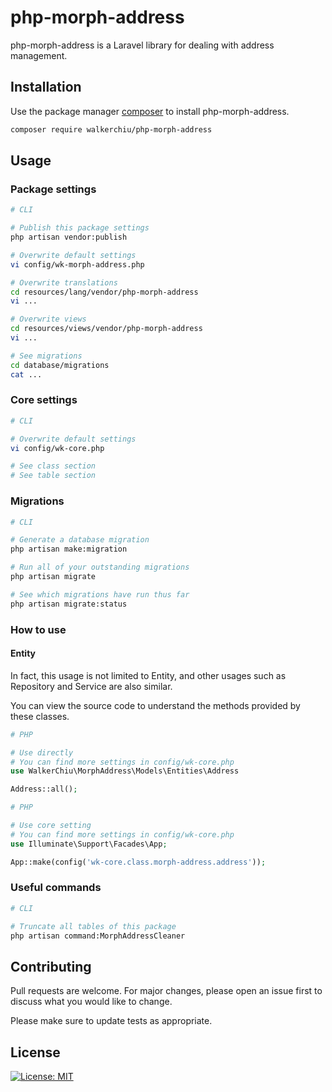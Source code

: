 # php-morph-address

php-morph-address is a Laravel library for dealing with address management.

## Installation

Use the package manager [composer](https://getcomposer.org/download/) to install php-morph-address.

``` bash
composer require walkerchiu/php-morph-address
```

## Usage

### Package settings

``` bash
# CLI

# Publish this package settings
php artisan vendor:publish

# Overwrite default settings
vi config/wk-morph-address.php

# Overwrite translations
cd resources/lang/vendor/php-morph-address
vi ...

# Overwrite views
cd resources/views/vendor/php-morph-address
vi ...

# See migrations
cd database/migrations
cat ...
```

### Core settings

``` bash
# CLI

# Overwrite default settings
vi config/wk-core.php

# See class section
# See table section
```

### Migrations

``` bash
# CLI

# Generate a database migration
php artisan make:migration

# Run all of your outstanding migrations
php artisan migrate

# See which migrations have run thus far
php artisan migrate:status
```

### How to use

#### Entity

In fact, this usage is not limited to Entity, and other usages such as Repository and Service are also similar.

You can view the source code to understand the methods provided by these classes.

``` php
# PHP

# Use directly
# You can find more settings in config/wk-core.php
use WalkerChiu\MorphAddress\Models\Entities\Address

Address::all();
```

``` php
# PHP

# Use core setting
# You can find more settings in config/wk-core.php
use Illuminate\Support\Facades\App;

App::make(config('wk-core.class.morph-address.address'));
```

### Useful commands

``` bash
# CLI

# Truncate all tables of this package
php artisan command:MorphAddressCleaner
```

## Contributing

Pull requests are welcome. For major changes, please open an issue first to discuss what you would like to change.

Please make sure to update tests as appropriate.

## License

[![License: MIT](https://img.shields.io/badge/License-MIT-yellow.svg)](https://opensource.org/licenses/MIT)
